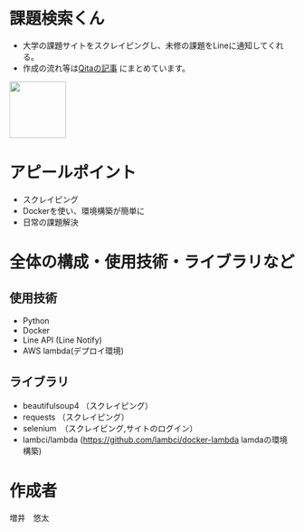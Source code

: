# 課題検索くん
- 大学の課題サイトをスクレイピングし、未修の課題をLineに通知してくれる。
- 作成の流れ等は[Qitaの記事](https://qiita.com/yokubarisanyuyu/items/2ef369dc02cf78747b29) にまとめています。

<img src="https://qiita-user-contents.imgix.net/https%3A%2F%2Fqiita-image-store.s3.ap-northeast-1.amazonaws.com%2F0%2F432257%2F68eb4788-b730-ebba-92e7-2e7148d00bbe.jpeg?ixlib=rb-1.2.2&auto=format&gif-q=60&q=75&s=dffd1e8218cfc258343ddc9370a33baf" width="100px">

<!-- 画像がずれてるので配置とサイズ修正 -->
# アピールポイント
- スクレイピング 
- Dockerを使い、環境構築が簡単に
- 日常の課題解決
<!-- # 全体の構成・使用技術・ライブラリなど -->
# 全体の構成・使用技術・ライブラリなど

## 使用技術
- Python 
- Docker 
- Line API (Line Notify)
- AWS lambda(デプロイ環境)

## ライブラリ
- beautifulsoup4 （スクレイピング）
- requests （スクレイピング）
- selenium　（スクレイピング,サイトのログイン）
- lambci/lambda (https://github.com/lambci/docker-lambda lamdaの環境構築)




<!-- # 注意・補足 -->

# 作成者
増井　悠太

